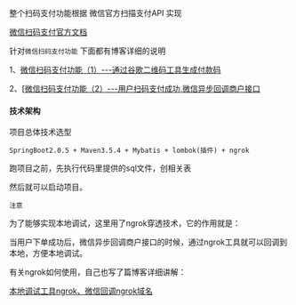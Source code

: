 整个扫码支付功能根据 微信官方扫描支付API 实现

[微信扫码支付官方文档](https://pay.weixin.qq.com/wiki/doc/api/native.php?chapter=6_5)

针对`微信扫码支付功能` 下面都有博客详细的说明

1、[微信扫码支付功能（1）---通过谷歌二维码工具生成付款码](https://www.cnblogs.com/qdhxhz/p/9708534.html)

2、[[微信扫码支付功能（2）---用户扫码支付成功,微信异步回调商户接口](https://www.cnblogs.com/qdhxhz/p/9716216.html)

#### 技术架构

项目总体技术选型

```
SpringBoot2.0.5 + Maven3.5.4 + Mybatis + lombok(插件) + ngrok
```

跑项目之前，先执行代码里提供的sql文件，创相关表

然后就可以启动项目。

`注意`

为了能够实现本地调试，这里用了ngrok穿透技术，它的作用就是：

当用户下单成功后，微信异步回调商户接口的时候，通过ngrok工具就可以回调到本地，方便本地调试。

有关ngrok如何使用，自己也写了篇博客详细讲解：

[本地调试工具ngrok、微信回调ngrok域名](https://www.cnblogs.com/qdhxhz/p/9678137.html)


